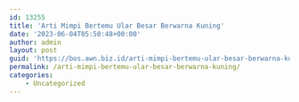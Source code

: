 ```yaml
---
id: 13255
title: 'Arti Mimpi Bertemu Ular Besar Berwarna Kuning'
date: '2023-06-04T05:50:48+00:00'
author: admin
layout: post
guid: 'https://bos.awn.biz.id/arti-mimpi-bertemu-ular-besar-berwarna-kuning/'
permalink: /arti-mimpi-bertemu-ular-besar-berwarna-kuning/
categories:
    - Uncategorized
---
```


